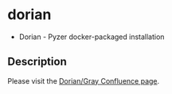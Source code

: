 
# dorian

* Dorian - Pyzer docker-packaged installation

## Description

Please visit the [Dorian/Gray Confluence page](https://swissinnolab.atlassian.net/wiki/spaces/SPF/pages/2404319233/Dorian+Gray+suite#Dorian).
